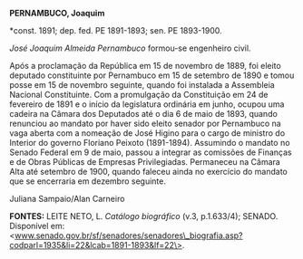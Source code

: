 **PERNAMBUCO, Joaquim**

\*const. 1891; dep. fed. PE 1891-1893; sen. PE 1893-1900.

*José Joaquim Almeida Pernambuco* formou-se engenheiro civil.

Após a proclamação da República em 15 de novembro de 1889, foi eleito
deputado constituinte por Pernambuco em 15 de setembro de 1890 e tomou
posse em 15 de novembro seguinte, quando foi instalada a Assembleia
Nacional Constituinte. Com a promulgação da Constituição em 24 de
fevereiro de 1891 e o início da legislatura ordinária em junho, ocupou
uma cadeira na Câmara dos Deputados até o dia 6 de maio de 1893, quando
renunciou ao mandato por haver sido eleito senador por Pernambuco na
vaga aberta com a nomeação de José Higino para o cargo de ministro do
Interior do governo Floriano Peixoto (1891-1894). Assumindo o mandato no
Senado Federal em 9 de maio, passou a integrar as comissões de Finanças
e de Obras Públicas de Empresas Privilegiadas. Permaneceu na Câmara Alta
até setembro de 1900, quando faleceu ainda no exercício do mandato que
se encerraria em dezembro seguinte.

Juliana Sampaio/Alan Carneiro

**FONTES:** LEITE NETO, L. *Catálogo biográfico* (v.3, p.1.633/4);
SENADO. Disponível em:
\<www.senado.gov.br/sf/senadores/senadores\_biografia.asp?codparl=1935&li=22&lcab=1891-1893&lf=22\>.
